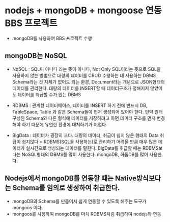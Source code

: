 # nodejs + mongoDB + mongoose 연동 BBS 프로젝트
* mongoDB를 사용하여 BBS 프로젝트 수행

## mongoDB는 NoSQL
* NoSQL : SQL이 아니다 라는 뜻이 아니다, Not Only SQL이라는 뜻으로 SQL을 사용하지 않는 방법으로
대량의 데이터를 CRUD 수행하는 데 사용하는 DBMS
Schema라는 것 자체가 없어도 되는 환경, Document라는 개념으로 JSON형태의 데이터를 관리한다.
대량의 데이터를 INSERT할 때 데이터구조가 정해지지 않았어도 데이터를 취급할 수가 있는 DBMS
* RDBMS : 관계형 데이터베이스, 데이터를 INSERT 하기 전에 반드시 DB, TableSpace, Table 과 같은
Schema들이 먼저 생성되어 있어야 한다.
만약 원래 구성된 Schema와 다른 형식에 데이터를 저장하려고 하면 데이터 구조를 먼저 변경해야 하기 때문에
유연한 환경에 대처하기가 어렵다.

* BigData : 데이터가 굉장히 크다. 대량의 데이터, 취급이 쉽지 않은 형태의 Data
취급이 쉽지않다 = RDBMS(SQL을 사용하는)로 관리하기 어려울 만큼 매우 많은 데이터가 실시간으로
생성되는 데이터를 말한다.
BigData를 취급할 때는 RDBMS보다는 NoSQL형태의 DBMS를 많이 사용한다.
mongoDB, 하둡DB를 많이 사용한다.

## Nodejs에서 mongoDB를 연동할 때는 Native방식보다는 Schema를 임의로 생성하여 취급한다.
* mongoDB의 Schema를 만들어서 쉽게 연동할 수 있도록 해주는 도구가 mongoos 이다.
* mongoos를 사용하여 mongoDB를 마치 RDBMS처럼 취급하여 nodejs와 연동